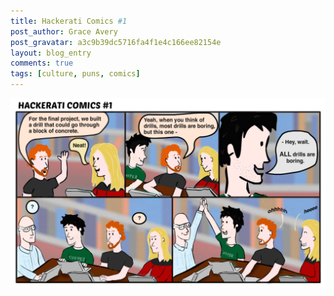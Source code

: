 ```yaml
---
title: Hackerati Comics #1
post_author: Grace Avery
post_gravatar: a3c9b39dc5716fa4f1e4c166ee82154e
layout: blog_entry
comments: true
tags: [culture, puns, comics]
---
```


![Alt text](/blog/assets/img/hackeratiComics1.png "...because drills bore through things.")

